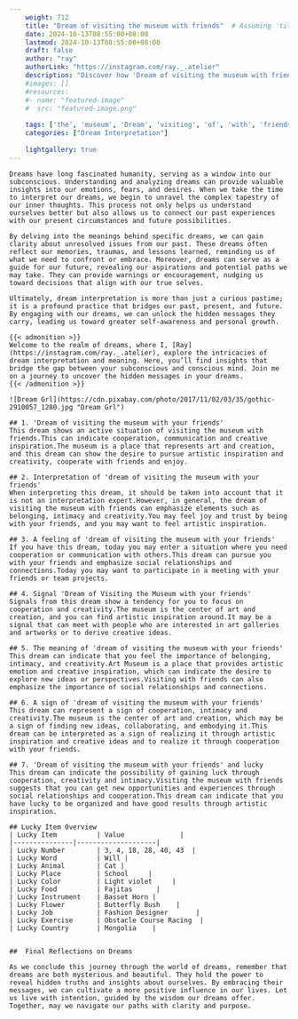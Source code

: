 ```yaml
---
    weight: 712
    title: "Dream of visiting the museum with friends"  # Assuming 'title' column exists
    date: 2024-10-13T08:55:00+08:00
    lastmod: 2024-10-13T08:55:00+08:00
    draft: false
    author: "ray"
    authorLink: "https://instagram.com/ray._.atelier"
    description: "Discover how 'Dream of visiting the museum with friends' can interpret your future and uncover its significant meanings in your life."
    #images: []
    #resources:
    #- name: "featured-image"
    #  src: "featured-image.png"
    
    tags: ['the', 'museum', 'Dream', 'visiting', 'of', 'with', 'friends']
    categories: ["Dream Interpretation"]
    
    lightgallery: true
---
```

    
    Dreams have long fascinated humanity, serving as a window into our subconscious. Understanding and analyzing dreams can provide valuable insights into our emotions, fears, and desires. When we take the time to interpret our dreams, we begin to unravel the complex tapestry of our inner thoughts. This process not only helps us understand ourselves better but also allows us to connect our past experiences with our present circumstances and future possibilities.
    
    By delving into the meanings behind specific dreams, we can gain clarity about unresolved issues from our past. These dreams often reflect our memories, traumas, and lessons learned, reminding us of what we need to confront or embrace. Moreover, dreams can serve as a guide for our future, revealing our aspirations and potential paths we may take. They can provide warnings or encouragement, nudging us toward decisions that align with our true selves.
    
    Ultimately, dream interpretation is more than just a curious pastime; it is a profound practice that bridges our past, present, and future. By engaging with our dreams, we can unlock the hidden messages they carry, leading us toward greater self-awareness and personal growth.
    
    {{< admonition >}}
    Welcome to the realm of dreams, where I, [Ray](https://instagram.com/ray._.atelier), explore the intricacies of dream interpretation and meaning. Here, you’ll find insights that bridge the gap between your subconscious and conscious mind. Join me on a journey to uncover the hidden messages in your dreams.
    {{< /admonition >}}
    
    ![Dream Grl](https://cdn.pixabay.com/photo/2017/11/02/03/35/gothic-2910057_1280.jpg "Dream Grl")
    
    ## 1. 'Dream of visiting the museum with your friends'
    This dream shows an active situation of visiting the museum with friends.This can indicate cooperation, communication and creative inspiration.The museum is a place that represents art and creation, and this dream can show the desire to pursue artistic inspiration and creativity, cooperate with friends and enjoy.
    
    ## 2. Interpretation of 'dream of visiting the museum with your friends'
    When interpreting this dream, it should be taken into account that it is not an interpretation expert.However, in general, the dream of visiting the museum with friends can emphasize elements such as belonging, intimacy and creativity.You may feel joy and trust by being with your friends, and you may want to feel artistic inspiration.
    
    ## 3. A feeling of 'dream of visiting the museum with your friends'
    If you have this dream, today you may enter a situation where you need cooperation or communication with others.This dream can pursue you with your friends and emphasize social relationships and connections.Today you may want to participate in a meeting with your friends or team projects.
    
    ## 4. Signal 'Dream of Visiting the Museum with your friends'
    Signals from this dream show a tendency for you to focus on cooperation and creativity.The museum is the center of art and creation, and you can find artistic inspiration around.It may be a signal that can meet with people who are interested in art galleries and artworks or to derive creative ideas.
    
    ## 5. The meaning of 'dream of visiting the museum with your friends'
    This dream can indicate that you feel the importance of belonging, intimacy, and creativity.Art Museum is a place that provides artistic emotion and creative inspiration, which can indicate the desire to explore new ideas or perspectives.Visiting with friends can also emphasize the importance of social relationships and connections.
    
    ## 6. A sign of 'dream of visiting the museum with your friends'
    This dream can represent a sign of cooperation, intimacy and creativity.The museum is the center of art and creation, which may be a sign of finding new ideas, collaborating, and embodying it.This dream can be interpreted as a sign of realizing it through artistic inspiration and creative ideas and to realize it through cooperation with your friends.
    
    ## 7. 'Dream of visiting the museum with your friends' and lucky
    This dream can indicate the possibility of gaining luck through cooperation, creativity and intimacy.Visiting the museum with friends suggests that you can get new opportunities and experiences through social relationships and cooperation.This dream can indicate that you have lucky to be organized and have good results through artistic inspiration.
    
    ## Lucky Item Overview
    | Lucky Item          | Value              |
    |---------------|--------------------|
    | Lucky Number        | 3, 4, 18, 28, 40, 43  |
    | Lucky Word          | Will |
    | Lucky Animal        | Cat |
    | Lucky Place         | School     |
    | Lucky Color         | Light violet     |
    | Lucky Food          | Fajitas      |
    | Lucky Instrument    | Basset Horn |
    | Lucky Flower        | Butterfly Bush    |
    | Lucky Job           | Fashion Designer       |
    | Lucky Exercise      | Obstacle Course Racing  |
    | Lucky Country       | Mongolia    |
    
    
    ##  Final Reflections on Dreams
    
    As we conclude this journey through the world of dreams, remember that dreams are both mysterious and beautiful. They hold the power to reveal hidden truths and insights about ourselves. By embracing their messages, we can cultivate a more positive influence in our lives. Let us live with intention, guided by the wisdom our dreams offer. Together, may we navigate our paths with clarity and purpose.
    